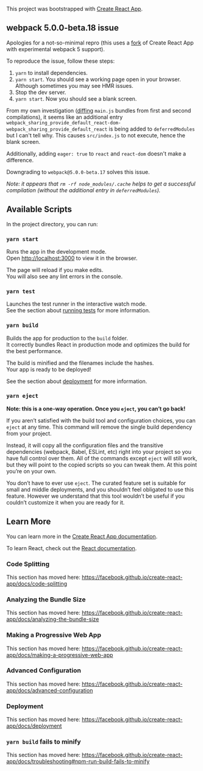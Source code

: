 This project was bootstrapped with [Create React App](https://github.com/facebook/create-react-app).

## webpack 5.0.0-beta.18 issue

Apologies for a not-so-minimal repro (this uses a [fork](https://github.com/duplotech/create-react-app/commits/publish/webpack-5) of Create React App with experimental webpack 5 support).

To reproduce the issue, follow these steps:

1. `yarn` to install dependencies.
1. `yarn start`. You should see a working page open in your browser. Although sometimes you may see HMR issues.
1. Stop the dev server.
1. `yarn start`. Now you should see a blank screen.

From my own investigation ([diffing](https://github.com/NMinhNguyen/webpack-mf-dep-issue/commit/b91a02c54a40c11fca72055b47e90beb2be170e2) `main.js` bundles from first and second compilations), it seems like an additional entry `webpack_sharing_provide_default_react-dom-webpack_sharing_provide_default_react` is being added to `deferredModules` but I can't tell why. This causes `src/index.js` to not execute, hence the blank screen.

Additionally, adding `eager: true` to `react` and `react-dom` doesn't make a difference.

Downgrading to `webpack@5.0.0-beta.17` solves this issue.

_Note: it appears that `rm -rf node_modules/.cache` helps to get a successful compilation (without the additional entry in `deferredModules`)._

## Available Scripts

In the project directory, you can run:

### `yarn start`

Runs the app in the development mode.<br />
Open [http://localhost:3000](http://localhost:3000) to view it in the browser.

The page will reload if you make edits.<br />
You will also see any lint errors in the console.

### `yarn test`

Launches the test runner in the interactive watch mode.<br />
See the section about [running tests](https://facebook.github.io/create-react-app/docs/running-tests) for more information.

### `yarn build`

Builds the app for production to the `build` folder.<br />
It correctly bundles React in production mode and optimizes the build for the best performance.

The build is minified and the filenames include the hashes.<br />
Your app is ready to be deployed!

See the section about [deployment](https://facebook.github.io/create-react-app/docs/deployment) for more information.

### `yarn eject`

**Note: this is a one-way operation. Once you `eject`, you can’t go back!**

If you aren’t satisfied with the build tool and configuration choices, you can `eject` at any time. This command will remove the single build dependency from your project.

Instead, it will copy all the configuration files and the transitive dependencies (webpack, Babel, ESLint, etc) right into your project so you have full control over them. All of the commands except `eject` will still work, but they will point to the copied scripts so you can tweak them. At this point you’re on your own.

You don’t have to ever use `eject`. The curated feature set is suitable for small and middle deployments, and you shouldn’t feel obligated to use this feature. However we understand that this tool wouldn’t be useful if you couldn’t customize it when you are ready for it.

## Learn More

You can learn more in the [Create React App documentation](https://facebook.github.io/create-react-app/docs/getting-started).

To learn React, check out the [React documentation](https://reactjs.org/).

### Code Splitting

This section has moved here: https://facebook.github.io/create-react-app/docs/code-splitting

### Analyzing the Bundle Size

This section has moved here: https://facebook.github.io/create-react-app/docs/analyzing-the-bundle-size

### Making a Progressive Web App

This section has moved here: https://facebook.github.io/create-react-app/docs/making-a-progressive-web-app

### Advanced Configuration

This section has moved here: https://facebook.github.io/create-react-app/docs/advanced-configuration

### Deployment

This section has moved here: https://facebook.github.io/create-react-app/docs/deployment

### `yarn build` fails to minify

This section has moved here: https://facebook.github.io/create-react-app/docs/troubleshooting#npm-run-build-fails-to-minify
